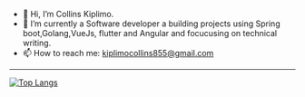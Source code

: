 - 👋 Hi, I’m Collins Kiplimo.
- 🔭 I’m currently a Software developer a building projects using Spring boot,Golang,VueJs, flutter and Angular and focucusing on technical writing.
- 📫 How to reach me: kiplimocollins855@gmail.com 

 
 ---

[![Top Langs](https://github-readme-stats.vercel.app/api/top-langs/?username=c-kiplimo&layout=compact&theme=vision-friendly-dark)](https://github.com/anuraghazra/github-readme-stats)
